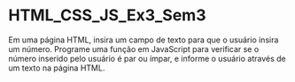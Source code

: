 # HTML_CSS_JS_Ex3_Sem3

Em uma página HTML, insira um campo de texto para que o usuário insira um número. 
Programe uma função em JavaScript para verificar se o número inserido pelo usuário é par ou ímpar, e informe o usuário através de um texto na página HTML.
